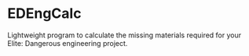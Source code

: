 # EDEngCalc
Lightweight program to calculate the missing materials required for your Elite: Dangerous engineering project.
